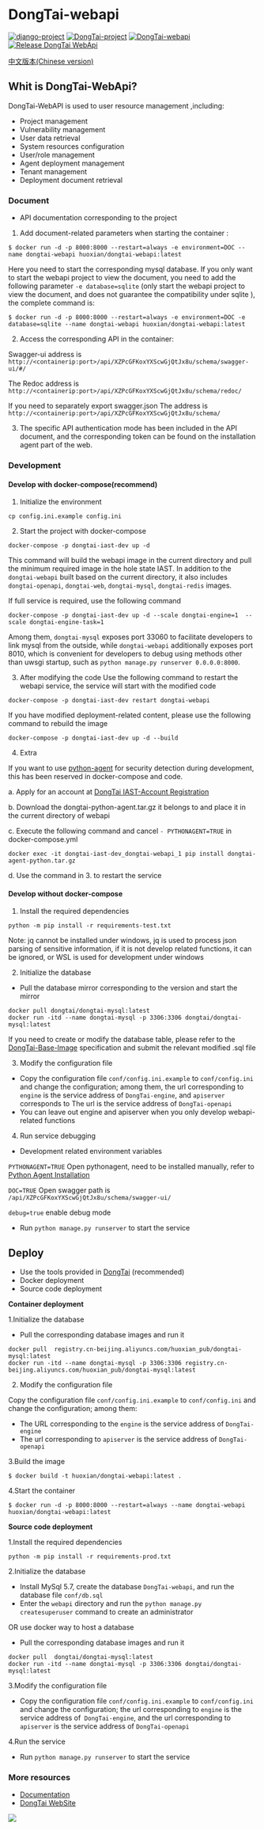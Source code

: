 # DongTai-webapi
[![django-project](https://img.shields.io/badge/django%20versions-3.0.3-blue)](https://www.djangoproject.com/)
[![DongTai-project](https://img.shields.io/badge/DongTai%20versions-beta-green)](https://github.com/HXSecurity/DongTai)
[![DongTai-webapi](https://img.shields.io/github/v/release/HXSecurity/Dongtai-webapi?label=Dongtai-webapi)](https://github.com/HXSecurity/DongTai-webapi/releases)
[![Release DongTai WebApi](https://github.com/HXSecurity/DongTai-webapi/actions/workflows/release_webapi.yml/badge.svg)](https://github.com/HXSecurity/DongTai-webapi/actions/workflows/release_webapi.yml)

[中文版本(Chinese version)](README.ZH_CN.md)

## Whit is DongTai-WebApi?
DongTai-WebAPI is used to user resource management ,including:


- Project management
- Vulnerability management
- User data retrieval
- System resources configuration
- User/role management
- Agent deployment management
- Tenant management
- Deployment document retrieval


### Document

- API documentation corresponding to the project 

1. Add document-related parameters when starting the container :
```
$ docker run -d -p 8000:8000 --restart=always -e environment=DOC --name dongtai-webapi huoxian/dongtai-webapi:latest
```
Here you need to start the corresponding mysql database. If you only want to start the webapi project to view the document, you need to add the following parameter `-e database=sqlite` (only start the webapi project to view the document, and does not guarantee the compatibility under sqlite ), the complete command is:
```
$ docker run -d -p 8000:8000 --restart=always -e environment=DOC -e database=sqlite --name dongtai-webapi huoxian/dongtai-webapi:latest
```

2. Access the corresponding API in the container:

Swagger-ui address is `http://<containerip:port>/api/XZPcGFKoxYXScwGjQtJx8u/schema/swagger-ui/#/`

The Redoc address is `http://<containerip:port>/api/XZPcGFKoxYXScwGjQtJx8u/schema/redoc/`

If you need to separately export swagger.json
The address is `http://<containerip:port>/api/XZPcGFKoxYXScwGjQtJx8u/schema/`

3. The specific API authentication mode has been included in the API document, and the corresponding token can be found on the installation agent part of the web.

### Development

#### Develop with docker-compose(recommend)

1. Initialize the environment
````
cp config.ini.example config.ini
````

2. Start the project with docker-compose

````
docker-compose -p dongtai-iast-dev up -d
````
This command will build the webapi image in the current directory and pull the minimum required image in the hole state IAST. In addition to the `dongtai-webapi` built based on the current directory, it also includes `dongtai-openapi`, `dongtai-web`, `dongtai-mysql`, `dongtai-redis` images.

If full service is required, use the following command

```
docker-compose -p dongtai-iast-dev up -d --scale dongtai-engine=1  --scale dongtai-engine-task=1
```

Among them, `dongtai-mysql` exposes port 33060 to facilitate developers to link mysql from the outside, while `dongtai-webapi` additionally exposes port 8010, which is convenient for developers to debug using methods other than uwsgi startup, such as `python manage.py runserver 0.0.0.0:8000`.

3. After modifying the code
Use the following command to restart the webapi service, the service will start with the modified code
````
docker-compose -p dongtai-iast-dev restart dongtai-webapi
````

If you have modified deployment-related content, please use the following command to rebuild the image
````
docker-compose -p dongtai-iast-dev up -d --build
````

4. Extra

If you want to use [python-agent](https://github.com/HXSecurity/DongTai-agent-python) for security detection during development, this has been reserved in docker-compose and code.

a. Apply for an account at [DongTai IAST-Account Registration](https://jinshuju.net/f/I9PNmf?from=webapi)

b. Download the dongtai-python-agent.tar.gz it belongs to and place it in the current directory of webapi

c. Execute the following command and cancel `- PYTHONAGENT=TRUE` in docker-compose.yml

````
docker exec -it dongtai-iast-dev_dongtai-webapi_1 pip install dongtai-agent-python.tar.gz
````

d. Use the command in 3. to restart the service

#### Develop without docker-compose

1. Install the required dependencies

```
python -m pip install -r requirements-test.txt
```

Note: jq cannot be installed under windows, jq is used to process json parsing of sensitive information, if it is not develop related functions, it can be ignored, or WSL is used for development under windows


2. Initialize the database


- Pull the database mirror corresponding to the version and start the mirror
```
docker pull dongtai/dongtai-mysql:latest
docker run -itd --name dongtai-mysql -p 3306:3306 dongtai/dongtai-mysql:latest
```

If you need to create or modify the database table, please refer to the [DongTai-Base-Image](https://github.com/HXSecurity/Dongtai-Base-Image) specification and submit the relevant modified .sql file


3. Modify the configuration file

- Copy the configuration file `conf/config.ini.example` to `conf/config.ini` and change the configuration; among them, the url corresponding to `engine` is the service address of `DongTai-engine`, and `apiserver` corresponds to The url is the service address of `DongTai-openapi`
- You can leave out engine and apiserver when you only develop webapi-related functions

4. Run service debugging

- Development related environment variables

`PYTHONAGENT=TRUE` Open pythonagent, need to be installed manually, refer to [Python Agent Installation](http://doc.dongtai.io/02_start/03_agent.html#python-agent)

`DOC=TRUE` Open swagger path is `/api/XZPcGFKoxYXScwGjQtJx8u/schema/swagger-ui/`

`debug=true` enable debug mode

- Run `python manage.py runserver` to start the service 


## Deploy

- Use the tools provided in [DongTai](https://github.com/HXSecurity/DongTai) (recommended)
- Docker deployment
- Source code deployment

**Container deployment**

1.Initialize the database

- Pull the corresponding database images and run it

```
docker pull  registry.cn-beijing.aliyuncs.com/huoxian_pub/dongtai-mysql:latest 
docker run -itd --name dongtai-mysql -p 3306:3306 registry.cn-beijing.aliyuncs.com/huoxian_pub/dongtai-mysql:latest 
```

2. Modify the configuration file

Copy the configuration file `conf/config.ini.example` to `conf/config.ini` and change the configuration; among them:
- The URL corresponding to the `engine` is the service address of `DongTai-engine`
- The url corresponding to `apiserver` is the service address of `DongTai-openapi`

3.Build the image
```
$ docker build -t huoxian/dongtai-webapi:latest .
```

4.Start the container
```
$ docker run -d -p 8000:8000 --restart=always --name dongtai-webapi huoxian/dongtai-webapi:latest
```


**Source code deployment**

1.Install the required dependencies

```
python -m pip install -r requirements-prod.txt
```

2.Initialize the database

- Install MySql 5.7, create the database `DongTai-webapi`, and run the database file `conf/db.sql`
- Enter the `webapi` directory and run the `python manage.py createsuperuser` command to create an administrator

OR use docker way to host a database

- Pull the corresponding database images and run it
```
docker pull  dongtai/dongtai-mysql:latest 
docker run -itd --name dongtai-mysql -p 3306:3306 dongtai/dongtai-mysql:latest 
```



3.Modify the configuration file

- Copy the configuration file `conf/config.ini.example` to `conf/config.ini` and change the configuration; the url corresponding to `engine` is the service address of` DongTai-engine`, and the url corresponding to `apiserver` is the service address of `DongTai-openapi`

4.Run the service

- Run `python manage.py runserver` to start the service



### More resources
- [Documentation](https://doc.dongtai.io/)
- [DongTai WebSite](https://iast.io)

<img src="https://static.scarf.sh/a.png?x-pxid=44779bf0-9262-4801-bb88-4a36ee0fdcfe" />
